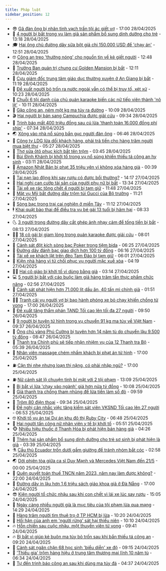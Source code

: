 ```yaml
---
title: Pháp luật
sidebar_position: 12
---
```


<!-- vnexpress-phap-luat:START -->
- 😎 [Gã đàn ông bị nhân tình vạch trần tội ác giết vợ](https://vnexpress.net/ga-chong-ham-cua-la-bi-tinh-nhan-vach-tran-toi-ac-4879707.html) - 17:00 28/04/2025
- 🥰 [4 người bị bắt trong vụ làm giả sản phẩm bổ sung dinh dưỡng cho trẻ](https://vnexpress.net/4-nguoi-bi-bat-trong-vu-lam-gia-san-pham-bo-sung-dinh-duong-cho-tre-4879819.html) - 13:18 28/04/2025
- 🎓 [Hai ông chủ đường dây sữa bột giả chi 150.000 USD để &#39;chạy án&#39;](https://vnexpress.net/hai-ong-chu-duong-day-sua-bot-gia-chi-150-000-usd-de-chay-an-4879814.html) - 12:51 28/04/2025
- 🤓 [Công an treo &#39;thưởng nóng&#39; cho nguồn tin về kẻ giết người](https://vnexpress.net/cong-an-treo-thuong-nong-cho-nguon-tin-ve-ke-giet-nguoi-4879806.html) - 12:48 28/04/2025
- 🎊 [Trưởng Ban quản trị chung cư Golden Mansion bị bắt](https://vnexpress.net/truong-ban-quan-tri-chung-cu-golden-mansion-bi-bat-4879800.html) - 12:11 28/04/2025
- 🙉 [Cựu giám đốc trung tâm giáo dục thường xuyên ở An Giang bị bắt](https://vnexpress.net/cuu-giam-doc-trung-tam-giao-duc-thuong-xuyen-o-an-giang-bi-bat-4879792.html) - 11:19 28/04/2025
- 🤡 [Đề xuất người bỏ trốn ra nước ngoài vẫn có thể bị truy tố, xét xử](https://vnexpress.net/de-xuat-nguoi-bo-tron-ra-nuoc-ngoai-van-co-the-bi-truy-to-xet-xu-4879756.html) - 10:23 28/04/2025
- 🗽 [Chuỗi 6 tội danh của chủ quán karaoke biến các nữ tiếp viên thành &#39;nô lệ&#39;](https://vnexpress.net/chuoi-6-toi-danh-cua-chu-quan-karaoke-mua-hiep-dam-tiep-vien-tre-4879621.html) - 10:11 28/04/2025
- 🌋 [Gặp công an, ném một kg ma túy ra đường](https://vnexpress.net/gap-cong-an-nem-mot-kg-ma-tuy-ra-duong-4879732.html) - 10:09 28/04/2025
- 🎬 [Hai người bị bán sang Campuchia được giải cứu](https://vnexpress.net/hai-nguoi-bi-ban-sang-campuchia-duoc-giai-cuu-4879669.html) - 09:34 28/04/2025
- 💯 [Trình báo mất 400 triệu đồng sau cú lừa &#39;thanh toán 16.000 đồng phí ship&#39;](https://vnexpress.net/trinh-bao-mat-400-trieu-dong-sau-khi-thanh-toan-16-000-dong-phi-ship-hang-4879608.html) - 07:34 28/04/2025
- 🌏 [Xông vào nhà nổ súng bắn gục người đàn ông](https://vnexpress.net/xong-vao-nha-no-sung-ban-guc-nguoi-dan-ong-4879610.html) - 06:46 28/04/2025
- 🌊 [Công ty LDG lừa dối khách hàng, phải trả tiền cho hàng trăm người mua biệt thự](https://vnexpress.net/cong-ty-ldg-lua-doi-khach-hang-phai-tra-tien-cho-hang-tram-nguoi-mua-biet-thu-4879582.html) - 05:27 28/04/2025
- 💂 [Thợ sửa ôtô phục kích bắt tên trộm](https://video.vnexpress.net/tho-sua-oto-phuc-kich-bat-ten-trom-4879221.html) - 03:45 28/04/2025
- 🎡 [Bùi Đình Khánh bị khởi tố trong vụ nổ súng khiến thiếu tá công an hy sinh](https://vnexpress.net/bui-dinh-khanh-bi-khoi-to-trong-vu-no-sung-khien-thieu-ta-cong-an-hy-sinh-4879455.html) - 03:11 28/04/2025
- 🫶 [Amazon Nhật Bản bị phạt 35 triệu yên vì không xóa hàng giả](https://vnexpress.net/amazon-nhat-ban-bi-phat-35-trieu-yen-vi-khong-xoa-hang-gia-4879356.html) - 00:39 28/04/2025
- 🐲 [Tai nạn lao động khi say rượu có được bồi thường?](https://vnexpress.net/tai-nan-lao-dong-khi-say-ruou-co-duoc-boi-thuong-4879314.html) - 14:17 27/04/2025
- 🚀 [Hai nghi can cướp tài sản của người phụ nữ bị bắt](https://vnexpress.net/hai-nghi-can-cuop-tai-san-cua-nguoi-phu-nu-bi-bat-4879313.html) - 13:34 27/04/2025
- 🎊 [Tài xế xe rác tông chết 4 người bị tạm giữ](https://vnexpress.net/tai-xe-xe-rac-tong-chet-4-nguoi-bi-tam-giu-4879307.html) - 11:48 27/04/2025
- 🤗 [Mật vụ Mỹ bắt đường dây trộm túi Gucci của Bộ trưởng](https://vnexpress.net/mat-vu-my-bat-duong-day-toi-pham-trong-vu-trom-tui-cua-bo-truong-4879306.html) - 11:21 27/04/2025
- 🗽 [Sòng bạc trong trại cai nghiện ở miền Tây](https://vnexpress.net/song-bac-trong-trai-cai-nghien-o-mien-tay-4879293.html) - 11:12 27/04/2025
- 🕴 [Khai quật bào thai để điều tra vụ bé gái 13 tuổi bị hãm hại](https://vnexpress.net/khai-quat-bao-thai-de-dieu-tra-vu-be-gai-13-tuoi-bi-ham-hai-4879260.html) - 08:33 27/04/2025
- 🌜 [3 người trong đường dây cắt ghép ảnh nhạy cảm để tống tiền bị bắt](https://vnexpress.net/3-nguoi-trong-duong-day-cat-ghep-anh-nhay-cam-de-tong-tien-bi-bat-4879258.html) - 08:13 27/04/2025
- 🧑‍🏫 [18 cô gái bị giam lỏng trong quán karaoke được giải cứu](https://vnexpress.net/18-co-gai-bi-giam-long-trong-quan-karaoke-duoc-giai-cuu-4879252.html) - 08:01 27/04/2025
- 🦩 [Cảnh sát đột kích sòng bạc Poker trong tiệm bida](https://vnexpress.net/canh-sat-dot-kich-song-bac-poker-trong-tiem-bida-4879241.html) - 06:25 27/04/2025
- 💼 [Đường dây đánh bạc giao dịch hơn 100 tỷ đồng](https://vnexpress.net/duong-day-danh-bac-giao-dich-hon-100-ty-dong-4879224.html) - 06:16 27/04/2025
- 💫 [Tài xế xe khách lật trên đèo Tam Đảo bị tạm giữ](https://vnexpress.net/tai-xe-xe-khach-lat-tren-deo-tam-dao-bi-tam-giu-4879228.html) - 06:01 27/04/2025
- 🦅 [Kiện nhà hàng vì từ chối phục vụ người mặc xuề xòa](https://vnexpress.net/kien-nha-hang-vi-tu-choi-phuc-vu-nguoi-mac-xue-xoa-4879206.html) - 04:19 27/04/2025
- 🧑‍💻 [Hai cô giáo bị khởi tố vì dùng bằng giả](https://vnexpress.net/hai-co-giao-bi-khoi-to-vi-dung-bang-gia-4879196.html) - 03:14 27/04/2025
- 💻 [5 người bị bắt với cáo buộc làm giả hàng trăm tấn thực phẩm chức năng](https://vnexpress.net/5-nguoi-bi-bat-voi-cao-buoc-lam-gia-hang-tram-tan-thuc-pham-chuc-nang-4879191.html) - 02:56 27/04/2025
- 🤠 [Cảnh sát phát hiện hơn 71.000 lít dầu ăn, 40 tấn mì chính giả](https://vnexpress.net/canh-sat-phat-hien-hon-71-000-lit-dau-an-40-tan-mi-chinh-gia-4879180.html) - 01:51 27/04/2025
- 🧑‍🏫 [Tranh cãi vụ người vợ bị bạo hành phóng xe bỏ chạy khiến chồng tử vong](https://vnexpress.net/tranh-cai-vu-nguoi-vo-bi-bao-hanh-khien-chong-tu-vong-khi-phong-xe-bo-chay-4878304.html) - 17:00 26/04/2025
- 🌈 [Đề xuất tăng thẩm phán TAND Tối cao lên tối đa 27 người](https://vnexpress.net/de-xuat-tang-tham-phan-tand-toi-cao-len-toi-da-27-nguoi-4879047.html) - 09:50 26/04/2025
- 🌮 [9 người bị tuyên tử hình trong vụ chuyển 91 kg ma túy về Việt Nam](https://vnexpress.net/9-nguoi-bi-tuyen-tu-hinh-trong-vu-chuyen-91-kg-ma-tuy-ve-viet-nam-4878988.html) - 09:37 26/04/2025
- 🐲 [Ông chủ vàng Phú Cường bị tuyên hơn 14 năm tù do chuyển lậu 9.500 tỷ đồng](https://vnexpress.net/ong-chu-vang-phu-cuong-bi-tuyen-hon-14-nam-tu-do-chuyen-lau-9-500-ty-dong-4878925.html) - 08:47 26/04/2025
- 🧰 [Thanh tra Chính phủ sẽ tiếp nhận nhiệm vụ của 12 Thanh tra Bộ](https://vnexpress.net/thanh-tra-chinh-phu-se-tiep-nhan-nhiem-vu-cua-12-thanh-tra-bo-4878947.html) - 05:39 26/04/2025
- 💄 [Nhân viên massage chém nhầm khách bị phạt án tử hình](https://vnexpress.net/nhan-vien-massage-chem-nham-khach-bi-phat-an-tu-hinh-4878790.html) - 17:00 25/04/2025
- ⛽️ [Cận thị nhẹ nhưng loạn thị nặng, có phải nhập ngũ?](https://vnexpress.net/can-thi-nhe-nhung-loan-thi-nang-co-phai-nhap-ngu-4878249.html) - 17:00 25/04/2025
- ⛽️ [Nữ cảnh sát lộ chuyện tình bí mật với 2 tội phạm](https://vnexpress.net/nu-canh-sat-lo-chuyen-tinh-bi-mat-voi-hai-toi-pham-4878757.html) - 13:09 25/04/2025
- 💂 [Bị bắt vì lừa &#39;chạy vào ngành&#39; giá hơn nửa tỷ đồng](https://vnexpress.net/bi-bat-vi-lua-chay-vao-nganh-gia-hon-nua-ty-dong-4878703.html) - 10:08 25/04/2025
- 🤔 [Giả thanh tra chống tham nhũng để lừa tiền làm sổ đỏ](https://vnexpress.net/gia-thanh-tra-chong-tham-nhung-de-lua-tien-lam-so-do-4878721.html) - 09:59 25/04/2025
- 🧐 [Trộm 80 điện thoại](https://vnexpress.net/trom-80-dien-thoai-4878652.html) - 09:34 25/04/2025
- 🎃 [Đề nghị cân nhắc việc tăng kiểm sát viên VKSND Tối cao lên 27 người](https://vnexpress.net/de-nghi-can-nhac-viec-tang-kiem-sat-vien-vksnd-toi-cao-len-27-nguoi-4878524.html) - 06:53 25/04/2025
- 🤓 [Khởi tố vụ án tại Dự án khu đô thị Ruby City](https://vnexpress.net/khoi-to-vu-an-tai-du-an-khu-do-thi-ruby-city-4878581.html) - 06:48 25/04/2025
- 💃 [Hai người tấn công nữ nhân viên y tế bị khởi tố](https://vnexpress.net/hai-nguoi-tan-cong-nu-nhan-vien-y-te-bi-khoi-to-4878547.html) - 05:51 25/04/2025
- 🐵 [Nhiều hiệu thuốc ở Thanh Hóa bị phát hiện bán hàng giả](https://vnexpress.net/nhieu-hieu-thuoc-o-thanh-hoa-bi-phat-hien-ban-hang-gia-4878496.html) - 04:26 25/04/2025
- 🤖 [Thêm hai sản phẩm bổ sung dinh dưỡng cho trẻ sơ sinh bị phát hiện là giả](https://vnexpress.net/them-hai-san-pham-bo-sung-dinh-duong-tre-so-sinh-bi-phat-hien-la-gia-4878471.html) - 03:39 25/04/2025
- ⚗️ [Cầu thủ Ecuador trốn dưới gầm giường để tránh nhóm bắt cóc](https://vnexpress.net/cau-thu-ecuador-tron-duoi-gam-giuong-khi-vo-con-bi-bat-coc-4878441.html) - 02:58 25/04/2025
- 🌏 [Dời phiên tòa giữa ca sĩ Duy Mạnh và Mercedes Việt Nam đến 21/5](https://vnexpress.net/doi-phien-toa-giua-ca-si-duy-manh-va-mercedes-viet-nam-den-21-5-4878329.html) - 00:00 25/04/2025
- 🦆 [Quên quyết toán thuế TNCN năm 2023, năm nay làm được không?](https://vnexpress.net/quen-quyet-toan-thue-tncn-nam-2023-nam-nay-lam-duoc-khong-4877376.html) - 22:00 24/04/2025
- 🐎 [Đường dây in lậu hơn 1,6 triệu sách giáo khoa giả ở Đà Nẵng](https://vnexpress.net/duong-day-in-lau-hon-1-6-trieu-sach-giao-khoa-gia-o-da-nang-4878334.html) - 17:00 24/04/2025
- 😎 [Kiện người tổ chức nhậu sau khi con chết vì lái xe lúc say rượu](https://vnexpress.net/kien-nguoi-to-chuc-nhau-sau-khi-con-chet-vi-lai-xe-luc-say-ruou-4878288.html) - 15:05 24/04/2025
- 💪 [Ngày càng nhiều người già là mục tiêu của tội phạm lừa qua mạng](https://vnexpress.net/ngay-cang-nhieu-nguoi-gia-la-muc-tieu-cua-toi-pham-lua-qua-mang-4878322.html) - 14:29 24/04/2025
- 🤡 [Hàng trăm người tìm thuê trọ ở TP HCM bị lừa](https://vnexpress.net/hang-tram-nguoi-tim-thue-tro-o-tp-hcm-bi-lua-4878261.html) - 10:20 24/04/2025
- 🌁 [Hối hận của anh em &#39;người rừng&#39; sát hại thiếu niên](https://vnexpress.net/hoi-han-cua-anh-em-nguoi-rung-sat-hai-thieu-nien-4878202.html) - 10:10 24/04/2025
- 🔥 [Hỗn chiến sau cuộc nhậu, một thuyền viên tử vong](https://vnexpress.net/hon-chien-sau-cuoc-nhau-mot-thuyen-vien-tu-vong-4878191.html) - 09:41 24/04/2025
- 🔥 [Bị bắt vì giúp kẻ buôn ma túy bỏ trốn sau khi bắn thiếu tá công an](https://vnexpress.net/bi-bat-vi-giup-ke-buon-ma-tuy-bo-tron-sau-khi-ban-thieu-ta-cong-an-4878232.html) - 09:20 24/04/2025
- 👺 [Cảnh sát ngăn chặn 68 học sinh &#39;biểu diễn&#39; xe độ](https://vnexpress.net/canh-sat-ngan-chan-68-hoc-sinh-bieu-dien-xe-do-4878109.html) - 09:15 24/04/2025
- 🎊 [&#39;Thiếu gia&#39; trộm hàng hiệu ở trung tâm thương mại lĩnh 10 năm tù](https://vnexpress.net/thieu-gia-trom-hang-hieu-o-trung-tam-thuong-mai-linh-10-nam-tu-4878136.html) - 06:34 24/04/2025
- 🎊 [Tự đến trình báo công an sau khi dùng ma túy đá](https://vnexpress.net/tu-den-trinh-bao-cong-an-sau-khi-dung-ma-tuy-da-4878089.html) - 04:37 24/04/2025<!-- vnexpress-phap-luat:END -->

